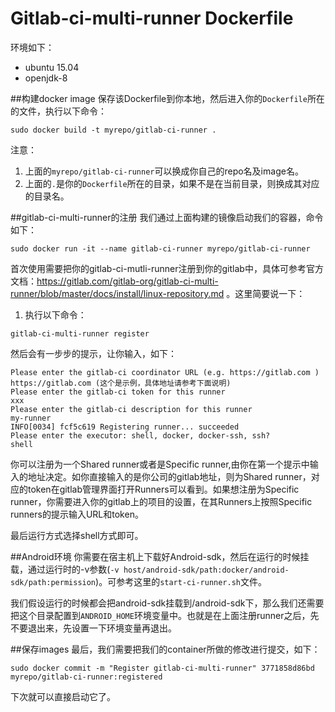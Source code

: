 Gitlab-ci-multi-runner Dockerfile
===


环境如下：

- ubuntu 15.04
- openjdk-8

##构建docker image
保存该Dockerfile到你本地，然后进入你的`Dockerfile`所在的文件，执行以下命令：
```shell
sudo docker build -t myrepo/gitlab-ci-runner .
```
注意：

1. 上面的`myrepo/gitlab-ci-runner`可以换成你自己的repo名及image名。
2. 上面的`.`是你的`Dockerfile`所在的目录，如果不是在当前目录，则换成其对应的目录名。

##gitlab-ci-multi-runner的注册
我们通过上面构建的镜像启动我们的容器，命令如下：
```shell
sudo docker run -it --name gitlab-ci-runner myrepo/gitlab-ci-runner
```
首次使用需要把你的gitlab-ci-mutli-runner注册到你的gitlab中，具体可参考官方文档：https://gitlab.com/gitlab-org/gitlab-ci-multi-runner/blob/master/docs/install/linux-repository.md 。这里简要说一下：
1. 执行以下命令：
```shell
gitlab-ci-multi-runner register
```
然后会有一步步的提示，让你输入，如下：
```shell
Please enter the gitlab-ci coordinator URL (e.g. https://gitlab.com )
https://gitlab.com (这个是示例，具体地址请参考下面说明)
Please enter the gitlab-ci token for this runner
xxx
Please enter the gitlab-ci description for this runner
my-runner
INFO[0034] fcf5c619 Registering runner... succeeded
Please enter the executor: shell, docker, docker-ssh, ssh?
shell
```
你可以注册为一个Shared runner或者是Specific runner,由你在第一个提示中输入的地址决定。如你直接输入的是你公司的gitlab地址，则为Shared runner，对应的token在gitlab管理界面打开Runners可以看到。如果想注册为Specific runner，你需要进入你的gitlab上的项目的设置，在其Runners上按照Specific runners的提示输入URL和token。

最后运行方式选择shell方式即可。

##Android环境
你需要在宿主机上下载好Android-sdk，然后在运行的时候挂载，通过运行时的-v参数(`-v host/android-sdk/path:docker/android-sdk/path:permission`)。可参考这里的`start-ci-runner.sh`文件。

我们假设运行的时候都会把android-sdk挂载到/android-sdk下，那么我们还需要把这个目录配置到`ANDROID_HOME`环境变量中。也就是在上面注册runner之后，先不要退出来，先设置一下环境变量再退出。

##保存images
最后，我们需要把我们的container所做的修改进行提交，如下：
```shell
sudo docker commit -m "Register gitlab-ci-multi-runner" 3771858d86bd myrepo/gitlab-ci-runner:registered
```

下次就可以直接启动它了。
